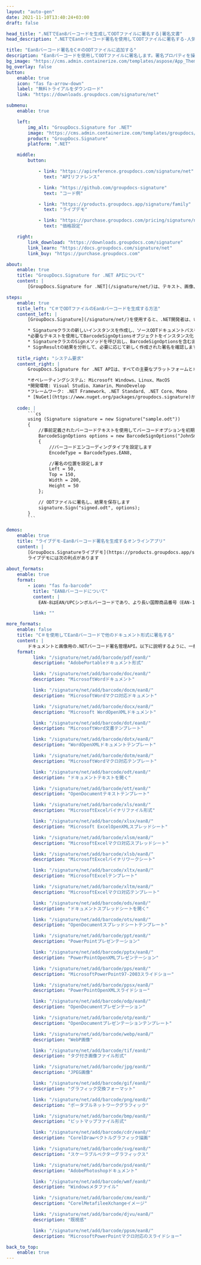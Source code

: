 ```yaml
---
layout: "auto-gen"
date: 2021-11-10T13:40:24+03:00
draft: false

head_title: ".NETでEan8バーコードを生成してODTファイルに署名する|署名文書"
head_description: ".NETでEan8バーコード署名を使用してODTファイルに署名する-人気のあるビジネスドキュメントや画像ファイル形式にバーコードを追加します."

title: "Ean8バーコード署名をC＃のODTファイルに追加する"
description: "Ean8バーコードを使用してODTファイルに署名します。署名プロパティを操作し、ニーズに合ったドキュメント内で高度な署名オプションを設定します."
bg_image: "https://cms.admin.containerize.com/templates/aspose/App_Themes/V3/images/bg/header1.png"
bg_overlay: false
button:
    enable: true
    icon: "fas fa-arrow-down"
    label: "無料トライアルをダウンロード"
    link: "https://downloads.groupdocs.com/signature/net"

submenu:
    enable: true

    left:
        img_alt: "GroupDocs.Signature for .NET"
        image: "https://cms.admin.containerize.com/templates/groupdocs/images/product-logos/90x90-noborder/groupdocs-signature-net.png"
        product: "GroupDocs.Signature"
        platform: ".NET"

    middle:
        button:

            - link: "https://apireference.groupdocs.com/signature/net"
              text: "APIリファレンス"

            - link: "https://github.com/groupdocs-signature"
              text: "コード例"

            - link: "https://products.groupdocs.app/signature/family"
              text: "ライブデモ"

            - link: "https://purchase.groupdocs.com/pricing/signature/net"
              text: "価格設定"

    right:
        link_download: "https://downloads.groupdocs.com/signature"
        link_learn: "https://docs.groupdocs.com/signature/net"
        link_buy: "https://purchase.groupdocs.com"

about:
    enable: true
    title: "GroupDocs.Signature for .NET APIについて"
    content: |
        [GroupDocs.Signature for .NET](/signature/net/)は、テキスト、画像、バーコード、スタンプ、フォームフィールド、QRコード、メタデータなどのさまざまな署名タイプを使用してデジタルドキュメントに電子署名するネイティブ.NETAPIです。ユーザーは、PDF、Microsoft Word、Excelワークシート、PowerPointプレゼンテーション、Adobe Photoshop、メタファイル、および画像ファイル形式内のデジタル署名を追加、編集、検証、削除、および検索でき、必要に応じて署名プロパティをカスタマイズするための追加サポートがあります。

steps:
    enable: true
    title_left: "C＃でODTファイルのEan8バーコードを生成する方法"
    content_left: |
        [GroupDocs.Signature](/signature/net/)を使用すると、.NET開発者は、いくつかの簡単な手順を実行することで、アプリケーション内のODTファイルにEan8バーコードを簡単に追加できます。

        * Signatureクラスの新しいインスタンスを作成し、ソースODTドキュメントパスをコンストラクターパラメーターとして渡します。
        *必要なテキストを使用してBarcodeSignOptionsオブジェクトをインスタンス化し、EncodeTypeプロパティをEAN8に設定します。
        * SignatureクラスのSignメソッドを呼び出し、BarcodeSignOptionsを含む出力ODTファイル名を渡します。
        * SignResultの結果を分析して、必要に応じて新しく作成された署名を確認します。
        
    title_right: "システム要求"
    content_right: |
        GroupDocs.Signature for .NET APIは、すべての主要なプラットフォームとオペレーティングシステムでサポートされています。以下のコードを実行する前に、システムに次の前提条件がインストールされていることを確認してください。

        *オペレーティングシステム: Microsoft Windows、Linux、MacOS
        *開発環境: Visual Studio、Xamarin、MonoDevelop
        *フレームワーク: .NET Framework、.NET Standard、.NET Core、Mono
        * [NuGet](https://www.nuget.org/packages/groupdocs.signature)からGroupDocs.Signaturefor.NETの最新バージョンをダウンロードします
        
    code: |
        ```cs
        using (Signature signature = new Signature("sample.odt"))
        {
            //事前定義されたバーコードテキストを使用してバーコードオプションを初期化します
            BarcodeSignOptions options = new BarcodeSignOptions("JohnSmith")
            {
                //バーコードエンコーディングタイプを設定します
                EncodeType = BarcodeTypes.EAN8,

                //署名の位置を設定します
                Left = 50,
                Top = 150,
                Width = 200,
                Height = 50
            };

            // ODTファイルに署名し、結果を保存します 
            signature.Sign("signed.odt", options);
        }
        ```
        
demos:
    enable: true
    title: "ライブデモ-Ean8バーコード署名を生成するオンラインアプリ"
    content: |
        [GroupDocs.Signatureライブデモ](https://products.groupdocs.app/signature/family)サイトにアクセスして、今すぐEan8バーコードをODTファイルに追加してください。  
        ライブデモには次の利点があります
        
about_formats:
    enable: true
    format:
        - icon: "fas fa-barcode"
          title: "EAN8バーコードについて"
          content: |
            EAN-8はEAN/UPCシンボルバーコードであり、より長い国際商品番号（EAN-13）コードから派生しています。これは、EAN-13バーコードが大きすぎる小さなパッケージで使用するために導入されました。たとえば、タバコ、鉛筆、チューインガムのパケットなどです。これは、UPC-Aバーコードの12桁と同じようにエンコードされますが、左半分と右半分のそれぞれに4桁（6桁ではない）がある点が異なります。

          link: ""

more_formats:
    enable: false
    title: "C＃を使用してEan8バーコードで他のドキュメント形式に署名する"
    content: |
        ドキュメントと画像用の.NETバーコード署名管理API。以下に説明するように、一般的なファイル形式のいくつかにバーコード署名を追加します。
    format: 
          link: "/signature/net/add/barcode/pdf/ean8/"
          description: "AdobePortableドキュメント形式"

          link: "/signature/net/add/barcode/doc/ean8/"
          description: "MicrosoftWordドキュメント"

          link: "/signature/net/add/barcode/docm/ean8/"
          description: "MicrosoftWordマクロ対応ドキュメント"

          link: "/signature/net/add/barcode/docx/ean8/"
          description: "Microsoft WordOpenXMLドキュメント"

          link: "/signature/net/add/barcode/dot/ean8/"
          description: "MicrosoftWord文書テンプレート"

          link: "/signature/net/add/barcode/dotx/ean8/"
          description: "WordOpenXMLドキュメントテンプレート"

          link: "/signature/net/add/barcode/dotm/ean8/"
          description: "MicrosoftWordマクロ対応テンプレート"       

          link: "/signature/net/add/barcode/odt/ean8/"
          description: "ドキュメントテキストを開く"

          link: "/signature/net/add/barcode/ott/ean8/"
          description: "OpenDocumentテキストテンプレート"

          link: "/signature/net/add/barcode/xls/ean8/"
          description: "MicrosoftExcelバイナリファイル形式"

          link: "/signature/net/add/barcode/xlsx/ean8/"
          description: "Microsoft ExcelOpenXMLスプレッドシート"

          link: "/signature/net/add/barcode/xlsm/ean8/"
          description: "MicrosoftExcelマクロ対応スプレッドシート"

          link: "/signature/net/add/barcode/xlsb/ean8/"
          description: "MicrosoftExcelバイナリワークシート"

          link: "/signature/net/add/barcode/xltx/ean8/"
          description: "MicrosoftExcelテンプレート"

          link: "/signature/net/add/barcode/xltm/ean8/"
          description: "MicrosoftExcelマクロ対応テンプレート"

          link: "/signature/net/add/barcode/ods/ean8/"
          description: "ドキュメントスプレッドシートを開く"

          link: "/signature/net/add/barcode/ots/ean8/"
          description: "OpenDocumentスプレッドシートテンプレート"

          link: "/signature/net/add/barcode/ppt/ean8/"
          description: "PowerPointプレゼンテーション"

          link: "/signature/net/add/barcode/pptx/ean8/"
          description: "PowerPointOpenXMLプレゼンテーション"

          link: "/signature/net/add/barcode/pps/ean8/"
          description: "MicrosoftPowerPoint97-2003スライドショー"

          link: "/signature/net/add/barcode/ppsx/ean8/"
          description: "PowerPointOpenXMLスライドショー"                              

          link: "/signature/net/add/barcode/odp/ean8/"
          description: "OpenDocumentプレゼンテーション"

          link: "/signature/net/add/barcode/otp/ean8/"
          description: "OpenDocumentプレゼンテーションテンプレート"

          link: "/signature/net/add/barcode/webp/ean8/"
          description: "WebP画像"

          link: "/signature/net/add/barcode/tif/ean8/"
          description: "タグ付き画像ファイル形式"

          link: "/signature/net/add/barcode/jpg/ean8/"
          description: "JPEG画像"

          link: "/signature/net/add/barcode/gif/ean8/"
          description: "グラフィック交換フォーマット"

          link: "/signature/net/add/barcode/png/ean8/"
          description: "ポータブルネットワークグラフィック"

          link: "/signature/net/add/barcode/bmp/ean8/"
          description: "ビットマップファイル形式"

          link: "/signature/net/add/barcode/cdr/ean8/"
          description: "CorelDrawベクトルグラフィック描画"

          link: "/signature/net/add/barcode/svg/ean8/"
          description: "スケーラブルベクターグラフィックス"

          link: "/signature/net/add/barcode/psd/ean8/"
          description: "AdobePhotoshopドキュメント"

          link: "/signature/net/add/barcode/wmf/ean8/"
          description: "Windowsメタファイル"        

          link: "/signature/net/add/barcode/cmx/ean8/"
          description: "CorelMetafileeXchangeイメージ"

          link: "/signature/net/add/barcode/djvu/ean8/"
          description: "既視感"

          link: "/signature/net/add/barcode/ppsm/ean8/"
          description: "MicrosoftPowerPointマクロ対応のスライドショー"

back_to_top:
    enable: true
---
```

